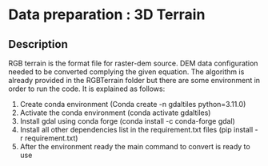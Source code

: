 # Data preparation : 3D Terrain

## Description

RGB terrain is the format file for raster-dem source. DEM data configuration needed to be converted complying the given equation. The algorithm is already provided in the RGBTerrain folder but there are some environment in order to run the code. It is explained as follows:

1. Create conda environment (Conda create -n gdaltiles python=3.11.0)
2. Activate the conda environment (conda activate gdaltiles)
3. Install gdal using conda forge (conda install -c conda-forge gdal)
4. Install all other dependencies list in the requirement.txt files (pip install -r requirement.txt)
5. After the environment ready the main command to convert is ready to use
